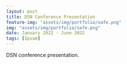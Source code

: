 ```yaml
---
layout: post
title: DSN Conference Presentation
feature-img: "assets/img/portfolio/safe.png"
img: "assets/img/portfolio/safe.png"
date: January 2022 - June 2022
tags: [Ipsum]
---
```



DSN conference presentation.

